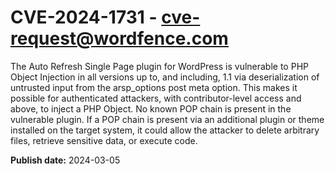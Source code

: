 # CVE-2024-1731 - cve-request@wordfence.com

The Auto Refresh Single Page plugin for WordPress is vulnerable to PHP Object Injection in all versions up to, and including, 1.1 via deserialization of untrusted input from the arsp_options post meta option. This makes it possible for authenticated attackers, with contributor-level access and above, to inject a PHP Object. No known POP chain is present in the vulnerable plugin. If a POP chain is present via an additional plugin or theme installed on the target system, it could allow the attacker to delete arbitrary files, retrieve sensitive data, or execute code.

**Publish date:** 2024-03-05

